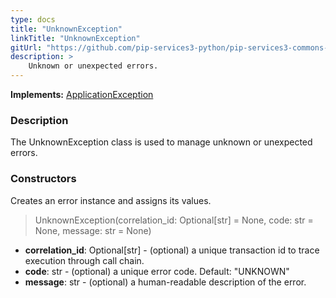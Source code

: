 ```yaml
---
type: docs
title: "UnknownException"
linkTitle: "UnknownException"
gitUrl: "https://github.com/pip-services3-python/pip-services3-commons-python"
description: >
    Unknown or unexpected errors.
---
```


**Implements:** [ApplicationException](../application_exception)

### Description

The UnknownException class is used to manage unknown or unexpected errors.

### Constructors
Creates an error instance and assigns its values.

> UnknownException(correlation_id: Optional[str] = None, code: str = None, message: str = None)

- **correlation_id**: Optional[str] - (optional) a unique transaction id to trace execution through call chain.
- **code**: str - (optional) a unique error code. Default: "UNKNOWN"
- **message**: str - (optional) a human-readable description of the error.

